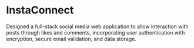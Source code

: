# InstaConnect 
Designed a full-stack social media web application to allow interaction with posts through likes and comments, incorporating user authentication with encryption, secure email validation, and data storage.
